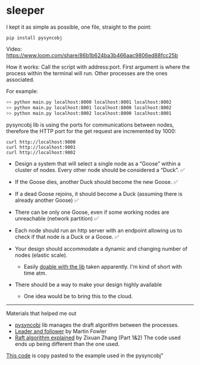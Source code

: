 # sleeper

I kept it as simple as possible, one file, straight to the point:

```
pip install pysyncobj
```

Video:
https://www.loom.com/share/86b1b624ba3b466aac9806ed88fcc25b

How it works: 
Call the script with address:port. 
First argument is where the process within the terminal will run. 
Other processes are the ones associated. 

For example:
```bash
>> python main.py localhost:8000 localhost:8001 localhost:8002
>> python main.py localhost:8001 localhost:8000 localhost:8002
>> python main.py localhost:8002 localhost:8000 localhost:8001
```

pysyncobj lib is using the ports for communications between nodes, therefore the HTTP port for the get request are incremented by 1000: 
```
curl http://localhost:9000
curl http://localhost:9001
curl http://localhost:9002
```

* Design a system that will select a single node as a “Goose” within a cluster of nodes. Every other node should be considered a “Duck”.
✅
* If the Goose dies, another Duck should become the new Goose.
✅
* If a dead Goose rejoins, it should become a Duck (assuming there is already another Goose)
✅
* There can be only one Goose, even if some working nodes are unreachable (network partition)
✅
* Each node should run an http server with an endpoint allowing us to check if that node is a Duck or a Goose.
✅

* Your design should accommodate a dynamic and changing number of nodes (elastic scale).

  - Easily [doable with the lib](https://github.com/bakwc/PySyncObj/wiki/Zero-downtime-deploy) taken apparently. I'm kind of short with time atm. 
* There should be a way to make your design highly available
  - One idea would be to bring this to the cloud. 
---
Materials that helped me out
- [pysyncobj](https://github.com/bakwc/PySyncObj) lib manages the draft algorithm between the processes. 
- [Leader and follower](https://martinfowler.com/articles/patterns-of-distributed-systems/leader-follower.html) by Martin Fowler
- [Raft algorithm explained](https://towardsdatascience.com/raft-algorithm-explained-a7c856529f40) by Zixuan Zhang (Part 1&2)
The code used ends up being different than the one used. 

[This code](https://github.com/bakwc/PySyncObj/blob/012aeb1b34be7b98f3b5c33e735836a9fc0c4cba/examples/kvstorage.py#L9-L13) is copy pasted to the example used in the pysyncobj"
